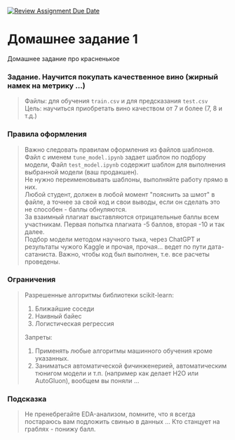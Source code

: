 [![Review Assignment Due Date](https://classroom.github.com/assets/deadline-readme-button-22041afd0340ce965d47ae6ef1cefeee28c7c493a6346c4f15d667ab976d596c.svg)](https://classroom.github.com/a/YGMyh6t1)
# Домашнее задание 1
Домашнее задание про красненькое

### Задание. Научится покупать качественное вино (жирный намек на метрику ...)
>Файлы: для обучения  `train.csv` и для предсказания `test.csv`<br>
>Цель: научиться приобретать вино качеством от 7 и более (7, 8 и т.д.)


### Правила оформления
>Важно следовать правилам оформления из файлов шаблонов. Файл с именем `tune_model.ipynb` задает шаблон по подбору модели,
>Файл `test_model.ipynb` содержит шаблон для выполнения выбранной модели (ваш продакшен). <br>
>Не нужно переименовывать шаблоны, выполняйте работу прямо в них.<br>
>Любой студент, должен в любой момент "пояснить за шмот" в файле, а точнее за свой код и свои выводы, если он сделать это не способен - баллы обнуляются.<br>
>За взаимный плагиат выставляются отрицательные баллы всем участникам.  Первая попытка плагиата -5 баллов, вторая -10 и так далее.<br>
>Подбор модели методом научного тыка, через ChatGPT и результаты чужого Kaggle и прочая, прочая... ведет по пути дата-сатаниста.
>Важно, чтобы код был выполнен, т.е. все расчеты проведены.

### Ограничения
>Разрешенные алгоритмы библиотеки scikit-learn:
>1. Ближайшие соседи
>2. Наивный байес
>3. Логистическая регрессия
>   
>Запреты:
>1. Применять любые алгоритмы машинного обучения кроме указанных.
>2. Заниматься автоматической фичинженерией, автоматическим тюнигом модели и т.п. (например как делает H2O или AutoGluon), вообщем вы поняли ...

### Подсказка
>Не пренебрегайте EDA-анализом, помните, что я всегда постараюсь вам подложить свинью в данных ... Кто станцует на граблях - понижу балл.

